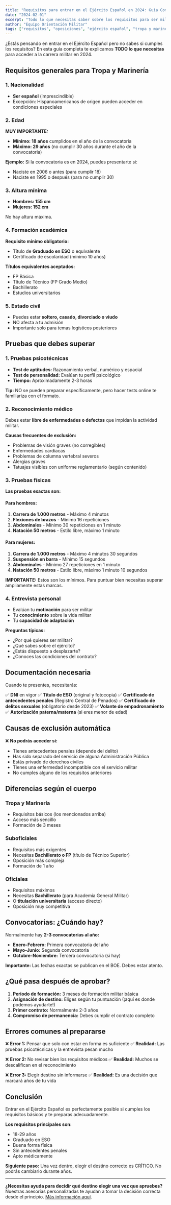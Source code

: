 ```yaml
---
title: "Requisitos para entrar en el Ejército Español en 2024: Guía Completa"
date: "2024-02-01"
excerpt: "Todo lo que necesitas saber sobre los requisitos para ser militar en España: edad, formación, pruebas físicas y documentación necesaria."
author: "Equipo Orientación Militar"
tags: ["requisitos", "oposiciones", "ejército español", "tropa y marinería"]
---
```


¿Estás pensando en entrar en el Ejército Español pero no sabes si cumples los requisitos? En esta guía completa te explicamos **TODO lo que necesitas** para acceder a la carrera militar en 2024.

## Requisitos generales para Tropa y Marinería

### 1. Nacionalidad

- **Ser español** (imprescindible)
- Excepción: Hispanoamericanos de origen pueden acceder en condiciones especiales

### 2. Edad

**MUY IMPORTANTE:**

- **Mínimo: 18 años** cumplidos en el año de la convocatoria
- **Máximo: 29 años** (no cumplir 30 años durante el año de la convocatoria)

**Ejemplo:** Si la convocatoria es en 2024, puedes presentarte si:
- Naciste en 2006 o antes (para cumplir 18)
- Naciste en 1995 o después (para no cumplir 30)

### 3. Altura mínima

- **Hombres: 155 cm**
- **Mujeres: 152 cm**

No hay altura máxima.

### 4. Formación académica

**Requisito mínimo obligatorio:**
- Título de **Graduado en ESO** o equivalente
- Certificado de escolaridad (mínimo 10 años)

**Títulos equivalentes aceptados:**
- FP Básica
- Título de Técnico (FP Grado Medio)
- Bachillerato
- Estudios universitarios

### 5. Estado civil

- Puedes estar **soltero, casado, divorciado o viudo**
- NO afecta a tu admisión
- Importante solo para temas logísticos posteriores

## Pruebas que debes superar

### 1. Pruebas psicotécnicas

- **Test de aptitudes:** Razonamiento verbal, numérico y espacial
- **Test de personalidad:** Evalúan tu perfil psicológico
- **Tiempo:** Aproximadamente 2-3 horas

**Tip:** NO se pueden preparar específicamente, pero hacer tests online te familiariza con el formato.

### 2. Reconocimiento médico

Debes estar **libre de enfermedades o defectos** que impidan la actividad militar.

**Causas frecuentes de exclusión:**
- Problemas de visión graves (no corregibles)
- Enfermedades cardíacas
- Problemas de columna vertebral severos
- Alergias graves
- Tatuajes visibles con uniforme reglamentario (según contenido)

### 3. Pruebas físicas

**Las pruebas exactas son:**

#### Para hombres:
1. **Carrera de 1.000 metros** - Máximo 4 minutos
2. **Flexiones de brazos** - Mínimo 16 repeticiones
3. **Abdominales** - Mínimo 30 repeticiones en 1 minuto
4. **Natación 50 metros** - Estilo libre, máximo 1 minuto

#### Para mujeres:
1. **Carrera de 1.000 metros** - Máximo 4 minutos 30 segundos
2. **Suspensión en barra** - Mínimo 15 segundos
3. **Abdominales** - Mínimo 27 repeticiones en 1 minuto
4. **Natación 50 metros** - Estilo libre, máximo 1 minuto 10 segundos

**IMPORTANTE:** Estos son los mínimos. Para puntuar bien necesitas superar ampliamente estas marcas.

### 4. Entrevista personal

- Evalúan tu **motivación** para ser militar
- Tu **conocimiento** sobre la vida militar
- Tu **capacidad de adaptación**

**Preguntas típicas:**
- ¿Por qué quieres ser militar?
- ¿Qué sabes sobre el ejército?
- ¿Estás dispuesto a desplazarte?
- ¿Conoces las condiciones del contrato?

## Documentación necesaria

Cuando te presentes, necesitarás:

✅ **DNI** en vigor
✅ **Título de ESO** (original y fotocopia)
✅ **Certificado de antecedentes penales** (Registro Central de Penados)
✅ **Certificado de delitos sexuales** (obligatorio desde 2023)
✅ **Volante de empadronamiento**
✅ **Autorización paterna/materna** (si eres menor de edad)

## Causas de exclusión automática

❌ **No podrás acceder si:**

- Tienes antecedentes penales (depende del delito)
- Has sido separado del servicio de alguna Administración Pública
- Estás privado de derechos civiles
- Tienes una enfermedad incompatible con el servicio militar
- No cumples alguno de los requisitos anteriores

## Diferencias según el cuerpo

### Tropa y Marinería
- Requisitos básicos (los mencionados arriba)
- Acceso más sencillo
- Formación de 3 meses

### Suboficiales
- Requisitos más exigentes
- Necesitas **Bachillerato o FP** (título de Técnico Superior)
- Oposición más compleja
- Formación de 1 año

### Oficiales
- Requisitos máximos
- Necesitas **Bachillerato** (para Academia General Militar)
- O **titulación universitaria** (acceso directo)
- Oposición muy competitiva

## Convocatorias: ¿Cuándo hay?

Normalmente hay **2-3 convocatorias al año:**

- **Enero-Febrero:** Primera convocatoria del año
- **Mayo-Junio:** Segunda convocatoria
- **Octubre-Noviembre:** Tercera convocatoria (si hay)

**Importante:** Las fechas exactas se publican en el BOE. Debes estar atento.

## ¿Qué pasa después de aprobar?

1. **Periodo de formación:** 3 meses de formación militar básica
2. **Asignación de destino:** Eliges según tu puntuación (¡aquí es donde podemos ayudarte!)
3. **Primer contrato:** Normalmente 2-3 años
4. **Compromiso de permanencia:** Debes cumplir el contrato completo

## Errores comunes al prepararse

❌ **Error 1:** Pensar que solo con estar en forma es suficiente
✅ **Realidad:** Las pruebas psicotécnicas y la entrevista pesan mucho

❌ **Error 2:** No revisar bien los requisitos médicos
✅ **Realidad:** Muchos se descalifican en el reconocimiento

❌ **Error 3:** Elegir destino sin informarse
✅ **Realidad:** Es una decisión que marcará años de tu vida

## Conclusión

Entrar en el Ejército Español es perfectamente posible si cumples los requisitos básicos y te preparas adecuadamente.

**Los requisitos principales son:**
- 18-29 años
- Graduado en ESO
- Buena forma física
- Sin antecedentes penales
- Apto médicamente

**Siguiente paso:** Una vez dentro, elegir el destino correcto es CRÍTICO. No podrás cambiarlo durante años.

---

**¿Necesitas ayuda para decidir qué destino elegir una vez que apruebes?** Nuestras asesorías personalizadas te ayudan a tomar la decisión correcta desde el principio. [Más información aquí](/asesorias).
